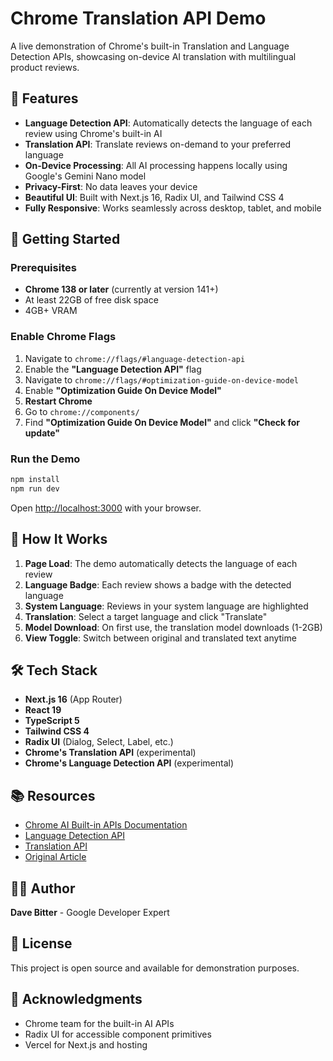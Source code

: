 # Chrome Translation API Demo

A live demonstration of Chrome's built-in Translation and Language Detection APIs, showcasing on-device AI translation with multilingual product reviews.

## 🌟 Features

- **Language Detection API**: Automatically detects the language of each review using Chrome's built-in AI
- **Translation API**: Translate reviews on-demand to your preferred language
- **On-Device Processing**: All AI processing happens locally using Google's Gemini Nano model
- **Privacy-First**: No data leaves your device
- **Beautiful UI**: Built with Next.js 16, Radix UI, and Tailwind CSS 4
- **Fully Responsive**: Works seamlessly across desktop, tablet, and mobile

## 🚀 Getting Started

### Prerequisites

- **Chrome 138 or later** (currently at version 141+)
- At least 22GB of free disk space
- 4GB+ VRAM

### Enable Chrome Flags

1. Navigate to `chrome://flags/#language-detection-api`
2. Enable the **"Language Detection API"** flag
3. Navigate to `chrome://flags/#optimization-guide-on-device-model`
4. Enable **"Optimization Guide On Device Model"**
5. **Restart Chrome**
6. Go to `chrome://components/`
7. Find **"Optimization Guide On Device Model"** and click **"Check for update"**

### Run the Demo

```bash
npm install
npm run dev
```

Open [http://localhost:3000](http://localhost:3000) with your browser.

## 📝 How It Works

1. **Page Load**: The demo automatically detects the language of each review
2. **Language Badge**: Each review shows a badge with the detected language
3. **System Language**: Reviews in your system language are highlighted
4. **Translation**: Select a target language and click "Translate"
5. **Model Download**: On first use, the translation model downloads (1-2GB)
6. **View Toggle**: Switch between original and translated text anytime

## 🛠️ Tech Stack

- **Next.js 16** (App Router)
- **React 19**
- **TypeScript 5**
- **Tailwind CSS 4**
- **Radix UI** (Dialog, Select, Label, etc.)
- **Chrome's Translation API** (experimental)
- **Chrome's Language Detection API** (experimental)

## 📚 Resources

- [Chrome AI Built-in APIs Documentation](https://developer.chrome.com/docs/ai/built-in-apis)
- [Language Detection API](https://developer.chrome.com/docs/ai/language-detection)
- [Translation API](https://developer.chrome.com/docs/ai/translator)
- [Original Article](https://techhub.iodigital.com/articles/built-in-ai-in-chrome)

## 👨‍💻 Author

**Dave Bitter** - Google Developer Expert

## 📄 License

This project is open source and available for demonstration purposes.

## 🙏 Acknowledgments

- Chrome team for the built-in AI APIs
- Radix UI for accessible component primitives
- Vercel for Next.js and hosting

